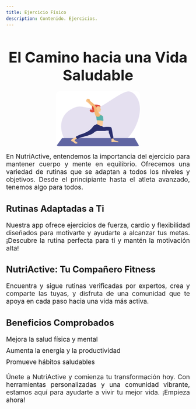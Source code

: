 ```yaml
---
title: Ejercicio Físico
description: Contenido. Ejercicios.
---
```


<link href="https://cdnjs.cloudflare.com/ajax/libs/font-awesome/6.5.1/css/all.min.css" rel="stylesheet">

<h1 style="font-size: 2.5rem; font-weight: bold; text-align: center; margin-bottom: 20px;">
  <i class="fas fa-dumbbell" style="color: #63a145;"></i> El Camino hacia una Vida Saludable
</h1>

<img src="/public/yoga-5709767_1280.png" alt="Yoga" style="width: 230px; height: 150px; margin: 10px auto; display: block; border-radius: 8px;">

<p style="text-align: justify; font-size: 1.1rem; margin-bottom: 20px;">
  En NutriActive, entendemos la importancia del ejercicio para mantener cuerpo y mente en equilibrio. Ofrecemos una variedad de rutinas que se adaptan a todos los niveles y objetivos. Desde el principiante hasta el atleta avanzado, tenemos algo para todos.
</p>

<h3 style="font-size: 1.5rem; font-weight: bold; text-align: justify; margin-bottom: 20px;">
  <i class="fas fa-running" style="color: #ff8c42;"></i> Rutinas Adaptadas a Ti
</h3>

<p style="text-align: justify; font-size: 1.1rem; margin-bottom: 20px;">
  Nuestra app ofrece ejercicios de fuerza, cardio y flexibilidad diseñados para motivarte y ayudarte a alcanzar tus metas. ¡Descubre la rutina perfecta para ti y mantén la motivación alta!
</p>

<h3 style="font-size: 1.5rem; font-weight: bold; text-align: justify; margin-bottom: 20px;">
  <i class="fas fa-heartbeat" style="color: #e74c3c;"></i> NutriActive: Tu Compañero Fitness
</h3>

<p style="text-align: justify; font-size: 1.1rem; margin-bottom: 20px;">
  Encuentra y sigue rutinas verificadas por expertos, crea y comparte las tuyas, y disfruta de una comunidad que te apoya en cada paso hacia una vida más activa.
</p>

<h3 style="font-size: 1.5rem; font-weight: bold; text-align: justify; margin-bottom: 20px;">
  <i class="fas fa-medal" style="color: #f39c12;"></i> Beneficios Comprobados
</h3>

<ul style="list-style-type: none; padding: 0; font-size: 1.1rem;">
  <li style="margin-bottom: 10px;"><i class="fas fa-check-circle" style="color: #27ae60;"></i> Mejora la salud física y mental</li>
  <li style="margin-bottom: 10px;"><i class="fas fa-check-circle" style="color: #27ae60;"></i> Aumenta la energía y la productividad</li>
  <li style="margin-bottom: 10px;"><i class="fas fa-check-circle" style="color: #27ae60;"></i> Promueve hábitos saludables</li>
</ul>

<p style="text-align: justify; font-size: 1.1rem; margin-top: 20px;">
  Únete a NutriActive y comienza tu transformación hoy. Con herramientas personalizadas y una comunidad vibrante, estamos aquí para ayudarte a vivir tu mejor vida. ¡Empieza ahora!
</p>
